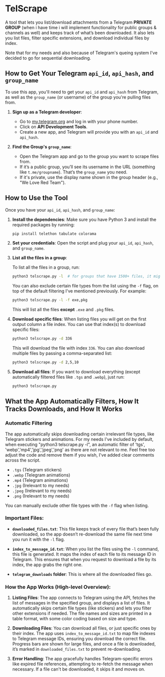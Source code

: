 
# TelScrape

A tool that lets you list/download attachments from a Telegram **PRIVATE GROUP** (when i have time i will implement functionality for public groups & channels as well) and keeps track of what’s been downloaded. It also lets you list files, filter specific extensions, and download individual files by index. 

Note that for my needs and also because of Telegram's queing system I've decided to go for sequential downloading. 

## How to Get Your Telegram `api_id`, `api_hash`, and `group_name`

To use this app, you'll need to get your `api_id` and `api_hash` from Telegram, as well as the `group_name` (or username) of the group you're pulling files from.

1. **Sign up as a Telegram developer**:
    - Go to [my.telegram.org](https://my.telegram.org) and log in with your phone number.
    - Click on **API Development Tools**.
    - Create a new app, and Telegram will provide you with an `api_id` and `api_hash`.

2. **Find the Group's `group_name`**:
    - Open the Telegram app and go to the group you want to scrape files from.
    - If it’s a public group, you’ll see its username in the URL (something like `t.me/groupname`). That’s the `group_name` you need.
    - If it's private, use the display name shown in the group header (e.g., "We Love Red Team").

## How to Use the Tool

Once you have your `api_id`, `api_hash`, and `group_name`:

1. **Install the dependencies**:
   Make sure you have Python 3 and install the required packages by running:
   ```bash
   pip install telethon tabulate colorama
   ```

2. **Set your credentials**:
   Open the script and plug your `api_id`, `api_hash`, and `group_name`.

3. **List all the files in a group**:

   To list all the files in a group, run:
   ```bash
   python3 telscrape.py -l  # for groups that have 1500+ files, it might take 2-3 minutes to list them, paralelization didnt help due to telegram limitations. 
   ```
   You can also exclude certain file types from the list using the `-f` flag, on top of the default filtering I've mentioned previously. For example:
   ```bash
   python3 telscrape.py -l -f exe,pkg
   ```
   This will list all the files **except** `.exe` and `.pkg` files.

4. **Download specific files**:
   When listing files you will get on the first output column a file index. You can use that index(s) to download specific files:
   ```bash
   python3 telscrape.py -d 336
   ```
   This will download the file with index `336`. You can also download multiple files by passing a comma-separated list:
   ```bash
   python3 telscrape.py -d 2,5,10
   ```

5. **Download all files**:
   If you want to download everything (except automatically filtered files like `.tgs` and `.webp`), just run:
   ```bash
   python3 telscrape.py
   ```

## What the App Automatically Filters, How It Tracks Downloads, and How It Works

### Automatic Filtering
The app automatically skips downloading certain irrelevant file types, like Telegram stickers and animations.
For my needs I've included by default, when executing "python3 telscrape.py -l", an automatic filter of 'tgs', 'webp','mp4','jpg','jpeg','png' as there are not relevant to me. Feel free too adjust the code and remove them if you wish, I've added clear comments across the script. 

- `.tgs`  (Telegram stickers)
- `.webp` (Telegram animations)
- `.mp4`  (Telegram animations)
- `.jpg`  (Irelevant to my needs)
- `.jpeg` (Irelevant to my needs)
- `.png`  (Irelevant to my needs)

You can manually exclude other file types with the `-f` flag when listing.

### Important Files:
- **`downloaded_files.txt`**: 
  This file keeps track of every file that’s been fully downloaded, so the app doesn’t re-download the same file next time you run it with the `-l` flag.
  
- **`index_to_message_id.txt`**: 
  When you list the files using the `-l` command, this file is generated. It maps the index of each file to its message ID in Telegram. This ensures that when you request to download a file by its index, the app grabs the right one.
  
- **`telegram_downloads` folder**:
  This is where all the downloaded files go.

### How the App Works (High-level Overview):
1. **Listing Files**: The app connects to Telegram using the API, fetches the list of messages in the specified group, and displays a list of files. It automatically skips certain file types (like stickers) and lets you filter other extensions if needed. The file names and sizes are printed in a table format, with some color coding based on size and type.
   
2. **Downloading Files**: You can download all files, or just specific ones by their index. The app uses `index_to_message_id.txt` to map file indexes to Telegram message IDs, ensuring you download the correct file. Progress bars are shown for large files, and once a file is downloaded, it’s marked in `downloaded_files.txt` to prevent re-downloading.

3. **Error Handling**: The app gracefully handles Telegram-specific errors like expired file references, attempting to re-fetch the message when necessary. If a file can't be downloaded, it skips it and moves on.
